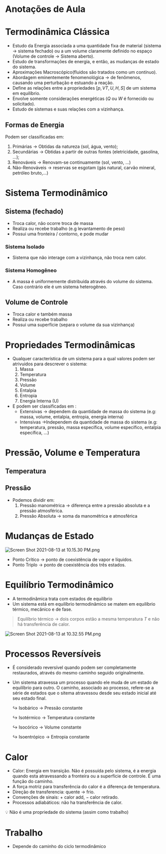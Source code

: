 # Anotações de Aula

# Termodinâmica Clássica

- Estudo da Energia associada a uma quantidade fixa de material (sistema → sistema fechado) ou a um volume claramente definido no espaço (Volume de controle → Sistema aberto).
- Estudo de transformações de energia, e então, as mudanças de estado do sistema.
- Aproximações Macroscópico(fluidos são tratados como um contínuo).
- Abordagem eminentemente fenomenológica → de fenômenos, causando uma perturbação e estuando a reação.
- Define as relações entre a propriedades $[p, VT, U, H, S]$ de um sistema em equilíbrio.
- Envolve somente considerações energéticas ($Q$ ou $W$ é fornecido ou solicitado).
- Estudo de sistemas e suas relações com a vizinhança.

## Formas de Energia

Podem ser classificadas em:

1. Primárias → Obtidas da natureza (sol, água, vento);
2. Secundárias → Obtidas a partir de outras fontes (eletricidade, gasolina, ...);
3. Renováveis → Renovam-se continuamente (sol, vento, ...)
4. Não-Renováveis → reservas se esgotam (gás natural, carvão mineral, petróleo bruto,...)

# Sistema Termodinâmico

## Sistema (fechado)

- Troca calor, não ocorre troca de massa
- Realiza ou recebe trabalho (e.g levantamento de peso)
- Possui uma fronteira / contorno, e pode mudar

### Sistema Isolado

- Sistema que não interage com a vizinhança, não troca nem calor.

### Sistema Homogêneo

- A massa é uniformemente distribuída através do volume do sistema. Caso contrário ele é um sistema heterogêneo.

## Volume de Controle

- Troca calor e também massa
- Realiza ou recebe trabalho
- Possui uma superfície (separa o volume da sua vizinhança)

# Propriedades Termodinâmicas

- Qualquer característica de um sistema para a qual valores podem ser atrivuidos para descrever o sistema:
    1. Massa
    2. Temperatura
    3. Pressão
    4. Volume
    5. Entalpia 
    6. Entropia 
    7. Energia Interna (U)
- E podem ser classificadas em :
    - Extensivas → dependem da quantidade de massa do sistema (e.g: massa, volume, entalpia, entropia, energia interna)
    - Intensivas →Independem da quantidade de massa do sistema (e.g: temperatura, pressão, massa específica, volume específico, entalpia específica, ...)

# Pressão, Volume e Temperatura

## Temperatura

## Pressão

- Podemos dividir em:
    1. Pressão manométrica → diferença entre a pressão absoluta e a pressão atmosférica.
    2. Pressão Absoluta → soma da manométrica e atmosférica

# Mudanças de Estado

![Screen Shot 2021-08-13 at 10.15.30 PM.png](Anotac%CC%A7o%CC%83es%20de%20Aula%20ad173c8c151f4ee6a783f324e97b6403/Screen_Shot_2021-08-13_at_10.15.30_PM.png)

- Ponto Crítico → ponto de coexistência de vapor e líquidos.
- Ponto Triplo → ponto de coexistência dos três estados.

# Equilíbrio Termodinâmico

- A termodinâmica trata com estados de equilíbrio
- Um sistema está em equilíbrio termodinâmico se matem em equilíbrio térmico, mecânico e de fase.

> Equilíbrio térmico → dois corpos estão a mesma temperatura $T$ e não há transferência de calor.
> 

![Screen Shot 2021-08-13 at 10.32.55 PM.png](Anotac%CC%A7o%CC%83es%20de%20Aula%20ad173c8c151f4ee6a783f324e97b6403/Screen_Shot_2021-08-13_at_10.32.55_PM.png)

# Processos Reversíveis

- É considerado reversível quando podem ser completamente restaurados, através do mesmo caminho seguido originalmente.
- Um sistema atravessa um processo quando ele muda de um estado de equilíbrio para outro. O caminho, associado ao processo, refere-se a série de estados que o sitema atravessou desde seu estado inicial até seu estado final.
    
    $\hookrightarrow$ Isobárico → Pressão constante
    
    $\hookrightarrow$ Isotérmico → Temperatura constante
    
    $\hookrightarrow$ Isocórico → Volume constante 
    
    $\hookrightarrow$ Isoentrópico → Entropia constante
    

# Calor

- Calor: Energia em transição. Não é possuída pelo sistema, é a energia quando esta atravessando a fronteira ou a superfície de controle. É uma função do caminho.
- A força motriz para transferência do calor é a diferença de temperatura.
- Direção de transferencia: quente → frio.
- Convenções de sinais: $+$ calor add, $-$ calor retirado.
- Processos adiabáticos: não ha transferência de calor.

<aside>
💡 Não é uma propriedade do sistema (assim como trabalho)

</aside>

# Trabalho

- Depende do caminho do ciclo termodinâmico
